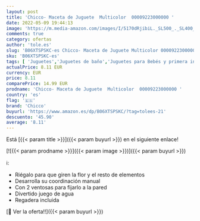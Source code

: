 ```yaml
---
layout: post
title: 'Chicco- Maceta de Juguete  Multicolor  00009223000000 '
date: 2022-05-09 19:44:13
image: 'https://m.media-amazon.com/images/I/5170dRjibiL._SL500_._SL400_.jpg'
comments: true
category: ofertas
author: 'tole.es'
slug: 'B06XTSPSKC-es Chicco- Maceta de Juguete Multicolor 00009223000000'
sku: 'B06XTSPSKC-es'
tags: [ 'Juguetes','Juguetes de baño','Juguetes para Bebés y primera infancia','Juguetes y juegos','chicco','chicco-','🇪🇸', ]
actualPrice: 8.11 EUR
currency: EUR
price: 8.11
comparePrice: 14.99 EUR
prodname: 'Chicco- Maceta de Juguete  Multicolor  00009223000000 '
country: 'es'
flag: '🇪🇸'
brand: 'Chicco'
buyurl: 'https://www.amazon.es/dp/B06XTSPSKC/?tag=tolees-21'
descuento: '45.90'
average: '8.11'
---
```


Está [{{< param title >}}]({{< param buyurl >}}) en el siguiente enlace!

[![{{< param prodname >}}]({{< param image >}})]({{< param buyurl >}})

ℹ️:

- Riégalo para que giren la flor y el resto de elementos
- Desarrolla su coordinación manual
- Con 2 ventosas para fijarlo a la pared
- Divertido juego de agua
- Regadera incluida

[🛒 Ver la oferta!!]({{< param buyurl >}})
